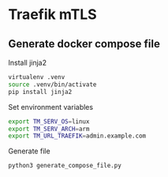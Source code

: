 # Traefik mTLS

## Generate docker compose file

Install jinja2

```sh
virtualenv .venv
source .venv/bin/activate
pip install jinja2
```

Set environment variables

```sh
export TM_SERV_OS=linux
export TM_SERV_ARCH=arm
export TM_URL_TRAEFIK=admin.example.com
```

Generate file

```python
python3 generate_compose_file.py
```
